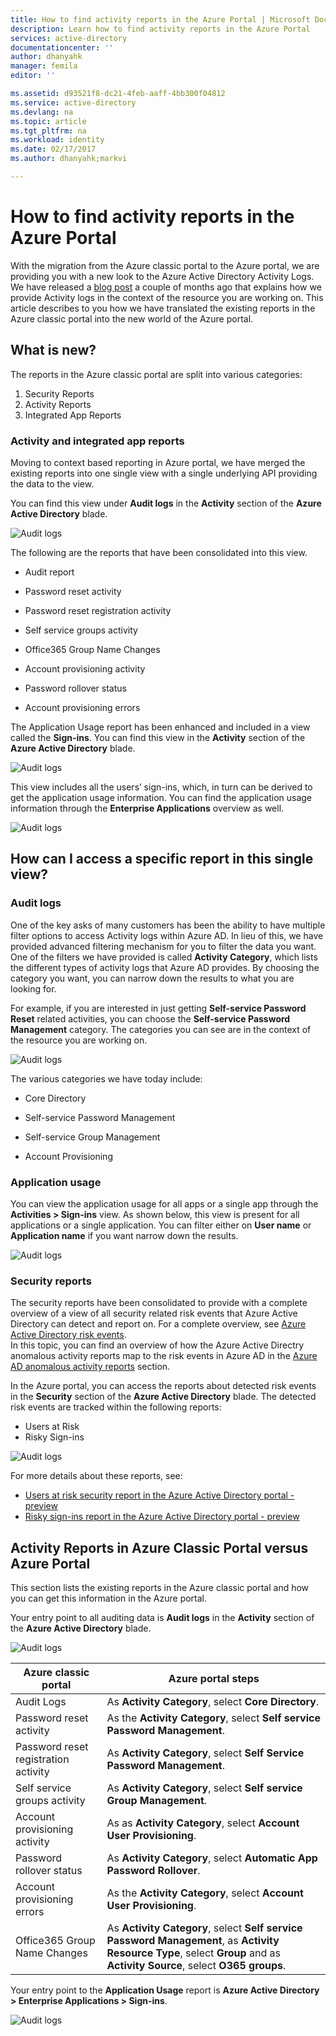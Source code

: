 ```yaml
---
title: How to find activity reports in the Azure Portal | Microsoft Docs
description: Learn how to find activity reports in the Azure Portal
services: active-directory
documentationcenter: ''
author: dhanyahk
manager: femila
editor: ''

ms.assetid: d93521f8-dc21-4feb-aaff-4bb300f04812
ms.service: active-directory
ms.devlang: na
ms.topic: article
ms.tgt_pltfrm: na
ms.workload: identity
ms.date: 02/17/2017
ms.author: dhanyahk;markvi

---
```

# How to find activity reports in the Azure Portal

With the migration from the Azure classic portal to the Azure portal, we are providing you with a new look to the Azure Active Directory Activity Logs. We have released a [blog post](https://blogs.technet.microsoft.com/enterprisemobility/2016/11/08/azuread-weve-just-turned-on-detailed-auditing-and-sign-in-logs-in-the-new-azure-portal/) a couple of months ago that explains how we provide Activity logs in the context of the resource you are working on. This article describes to you how we have translated the existing reports in the Azure classic portal into the new world of the Azure portal.

## What is new?

The reports in the Azure classic portal are split into various categories:

1.	Security Reports
2.	Activity Reports
3.	Integrated App Reports

### Activity and integrated app reports

Moving to context based reporting in Azure portal, we have merged the existing reports into one single view with a single underlying API providing the data to the view. 

You can find this view under **Audit logs** in the **Activity** section of the **Azure Active Directory** blade.


![Audit logs](./media/active-directory-reporting-migration/482.png "Audit logs")








The following are the reports that have been consolidated into this view.

-	Audit report

- 	Password reset activity

- 	Password reset registration activity

- 	Self service groups activity

- 	Office365 Group Name Changes

- 	Account provisioning activity

- 	Password rollover status
- 	Account provisioning errors


The Application Usage report has been enhanced and included in a view called the **Sign-ins**. You can find this view in the **Activity** section of the **Azure Active Directory** blade.


![Audit logs](./media/active-directory-reporting-migration/483.png "Audit logs")

This view includes all the users’ sign-ins, which, in turn can be derived to get the application usage information. You can find the application usage information through the **Enterprise Applications** overview as well.

![Audit logs](./media/active-directory-reporting-migration/484.png "Audit logs")



## How can I access a specific report in this single view?

### Audit logs

One of the key asks of many customers has been the ability to have multiple filter options to access Activity logs within Azure AD. In lieu of this, we have provided advanced filtering mechanism for you to filter the data you want. One of the filters we have provided is called **Activity Category**, which lists the different types of activity logs that Azure AD provides. By choosing the category you want, you can narrow down the results to what you are looking for. 

For example, if you are interested in just getting **Self-service Password Reset** related activities, you can choose the **Self-service Password Management** category. The categories you can see are in the context of the resource you are working on.  


![Audit logs](./media/active-directory-reporting-migration/06.png "Audit logs")

 
The various categories we have today include:

- Core Directory

- Self-service Password Management

- Self-service Group Management

- Account Provisioning

### Application usage

You can view the application usage for all apps or a single app through the **Activities > Sign-ins** view. As shown below, this view is present for all applications or a single application. You can filter either on **User name** or **Application name** if you want narrow down the results.
 

![Audit logs](./media/active-directory-reporting-migration/07.png "Audit logs")


### Security reports

The security reports have been consolidated to provide with a complete overview of a view of all security related risk events that Azure Active Directory can detect and report on. For a complete overview, see
[Azure Active Directory risk events](active-directory-identity-protection-risk-events.md).  
In this topic, you can find an overview of how the Azure Active Directry anomalous activity reports map to the risk events in Azure AD in the [Azure AD anomalous activity reports](active-directory-identity-protection-risk-events.md#azure-ad-anomalous-activity-reports) section.

In the Azure portal, you can access the reports about detected risk events in the **Security** section of the **Azure Active Directory** blade. The detected risk events are tracked within the following reports:   

- Users at Risk
- Risky Sign-ins 


![Audit logs](./media/active-directory-reporting-migration/04.png "Audit logs")

For more details about these reports, see:

- [Users at risk security report in the Azure Active Directory portal - preview](active-directory-reporting-security-user-at-risk.md)
- [Risky sign-ins report in the Azure Active Directory portal - preview](active-directory-reporting-security-risky-sign-ins.md)






## Activity Reports in Azure Classic Portal versus Azure Portal

This section lists the existing reports in the Azure classic portal and how you can get this information in the Azure portal.


Your entry point to all auditing data is **Audit logs** in the **Activity** section of the **Azure Active Directory** blade.

![Audit logs](./media/active-directory-reporting-migration/61.png "Audit logs")


| Azure classic portal                 | Azure portal steps                                                         |
| ---                                  | ---                                                                        |
| Audit Logs                           | As **Activity Category**, select **Core Directory**.                       |
| Password reset activity              | As the **Activity Category**, select **Self service Password Management**. | 
| Password reset registration activity | As **Activity Category**, select **Self Service Password Management**.     |
| Self service groups activity         | As **Activity Category**, select **Self service Group Management**.        |
| Account provisioning activity        | As as **Activity Category**, select **Account User Provisioning**.         |
| Password rollover status             | As **Activity Category**, select **Automatic App Password Rollover**.      |
| Account provisioning errors          | As the **Activity Category**, select **Account User Provisioning**.        |
| Office365 Group Name Changes         | As **Activity Category**, select **Self service Password Management**, as **Activity Resource Type**, select **Group** and as **Activity Source**, select **O365 groups**.|

 

Your entry point to the **Application Usage** report is **Azure Active Directory > Enterprise Applications > Sign-ins**. 


![Audit logs](./media/active-directory-reporting-migration/199.png "Audit logs")

